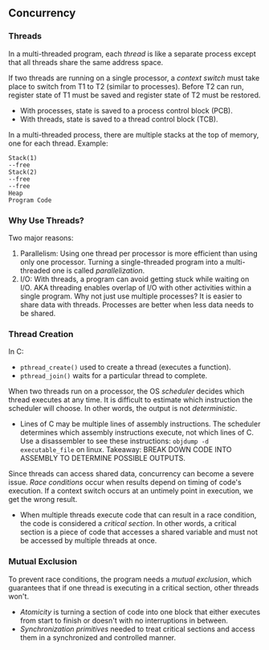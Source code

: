 ## Concurrency

### Threads

In a multi-threaded program, each *thread* is like a separate process except
that all threads share the same address space.  

If two threads are running on a single processor, a *context switch* must take
place to switch from T1 to T2 (similar to processes). Before T2 can run, register
state of T1 must be saved and register state of T2 must be restored.  
- With processes, state is saved to a process control block (PCB).  
- With threads, state is saved to a thread control block (TCB).

In a multi-threaded process, there are multiple stacks at the top of memory, one
for each thread. Example:   
```
Stack(1)
--free
Stack(2)
--free
--free
Heap
Program Code
```

### Why Use Threads?

Two major reasons:  
1. Parallelism: Using one thread per processor is more efficient than using only
one processor. Turning a single-threaded program into a multi-threaded one is
called *parallelization*.  
2. I/O: With threads, a program can avoid getting stuck while waiting on I/O.
AKA threading enables overlap of I/O with other activities within a single
program. Why not just use multiple processes? It is easier to share data with
threads. Processes are better when less data needs to be shared.

### Thread Creation

In C:  
- `pthread_create()` used to create a thread (executes a function).  
- `pthread_join()` waits for a particular thread to complete.

When two threads run on a processor, the OS *scheduler* decides which thread
executes at any time. It is difficult to estimate which instruction the
scheduler will choose. In other words, the output is not *deterministic*.   
- Lines of C may be multiple lines of assembly instructions. The scheduler
determines which assembly instructions execute, not which lines of C. Use a
disassembler to see these instructions: `objdump -d executable_file` on linux.
Takeaway: BREAK DOWN CODE INTO ASSEMBLY TO DETERMINE POSSIBLE OUTPUTS.   

Since threads can access shared data, concurrency can become a severe issue.
*Race conditions* occur when results depend on timing of code's execution. If a
context switch occurs at an untimely point in execution, we get the wrong
result.   
- When multiple threads execute code that can result in a race condition, the
  code is considered a *critical section*. In other words, a critical section is
  a piece of code that accesses a shared variable and must not be accessed by
  multiple threads at once.

### Mutual Exclusion

To prevent race conditions, the program needs a *mutual exclusion*, which
guarantees that if one thread is executing in a critical section, other
threads won't.  
- *Atomicity* is turning a section of code into one block that either executes
  from start to finish or doesn't with no interruptions in between.  
- *Synchronization primitives* needed to treat critical sections and access them
  in a synchronized and controlled manner.  


